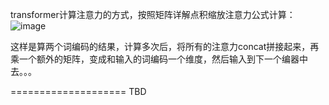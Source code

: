 transformer计算注意力的方式，按照矩阵详解点积缩放注意力公式计算：
![image](https://user-images.githubusercontent.com/35659023/123114151-b059cc00-d471-11eb-9868-6f54982d635c.png)

这样是算两个词编码的结果，计算多次后，将所有的注意力concat拼接起来，再乘一个额外的矩阵，变成和输入的词编码一个维度，然后输入到下一个编器中去。。。


====================
TBD
